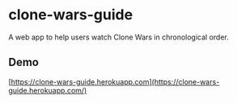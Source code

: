 # clone-wars-guide

A web app to help users watch Clone Wars in chronological order.

## Demo

[https://clone-wars-guide.herokuapp.com](https://clone-wars-guide.herokuapp.com/)
